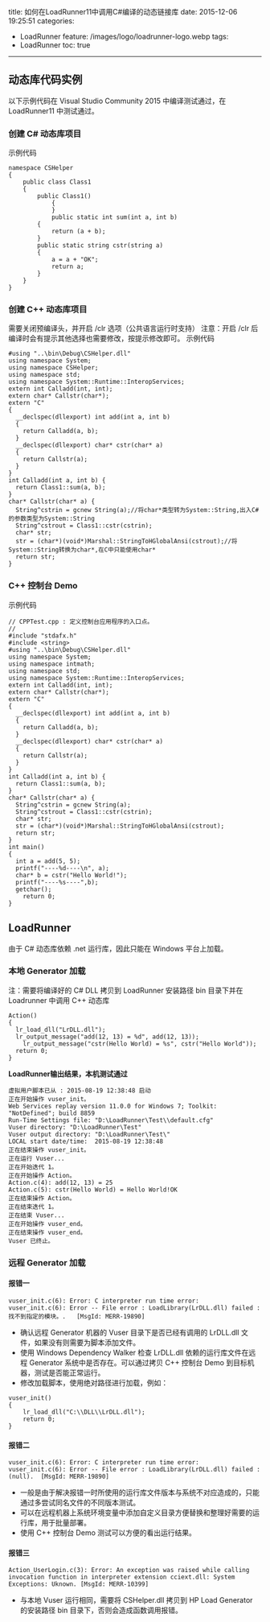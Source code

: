 title: 如何在LoadRunner11中调用C#编译的动态链接库
date: 2015-12-06 19:25:51
categories:
  - LoadRunner
feature: /images/logo/loadrunner-logo.webp
tags:
  - LoadRunner
toc: true
---
<h2 id="dllcode">动态库代码实例</h2>

以下示例代码在 Visual Studio Community 2015 中编译测试通过，在 LoadRunner11 中测试通过。

<h3 id="csharp">创建 C# 动态库项目</h3>

示例代码
```
namespace CSHelper
{
    public class Class1
    {
        public Class1()
            {
            }
            public static int sum(int a, int b)
        {
            return (a + b);
        }
        public static string cstr(string a)
        {
            a = a + "OK";
            return a;
        }
    }
}
```

<!-- more -->

<h3 id="cpp">创建 C++ 动态库项目</h3>

需要关闭预编译头，并开启 /clr 选项（公共语言运行时支持）
注意：开启 /clr 后编译时会有提示其他选择也需要修改，按提示修改即可。
示例代码
```
#using "..\bin\Debug\CSHelper.dll"
using namespace System;
using namespace CSHelper;
using namespace std;
using namespace System::Runtime::InteropServices;
extern int Calladd(int, int);
extern char* Callstr(char*);
extern "C"
{
  __declspec(dllexport) int add(int a, int b)
  {
    return Calladd(a, b);
  }
  __declspec(dllexport) char* cstr(char* a)
  {
    return Callstr(a);
  }
}
int Calladd(int a, int b) {
  return Class1::sum(a, b);
}
char* Callstr(char* a) {
  String^cstrin = gcnew String(a);//将char*类型转为System::String,出入C#的参数类型为System::String
  String^cstrout = Class1::cstr(cstrin);
  char* str;
  str = (char*)(void*)Marshal::StringToHGlobalAnsi(cstrout);//将System::String转换为char*,在C中只能使用char*
  return str;
}
```
<h3 id="cppdemo">C++ 控制台 Demo</h3>

示例代码
```
// CPPTest.cpp : 定义控制台应用程序的入口点。
//
#include "stdafx.h"
#include <string>
#using "..\bin\Debug\CSHelper.dll"
using namespace System;
using namespace intmath;
using namespace std;
using namespace System::Runtime::InteropServices;
extern int Calladd(int, int);
extern char* Callstr(char*);
extern "C"
{
  __declspec(dllexport) int add(int a, int b)
  {
    return Calladd(a, b);
  }
  __declspec(dllexport) char* cstr(char* a)
  {
    return Callstr(a);
  }
}
int Calladd(int a, int b) {
  return Class1::sum(a, b);
}
char* Callstr(char* a) {
  String^cstrin = gcnew String(a);
  String^cstrout = Class1::cstr(cstrin);
  char* str;
  str = (char*)(void*)Marshal::StringToHGlobalAnsi(cstrout);
  return str;
}
int main()
{
  int a = add(5, 5);
  printf("----%d----\n", a);
  char* b = cstr("Hello World!");
  printf("----%s----",b);
  getchar();
    return 0;
}
```

<h2 id="lr">LoadRunner</h2>

由于 C# 动态库依赖 .net 运行库，因此只能在 Windows 平台上加载。

<h3 id="local-lr">本地 Generator 加载</h3>

注：需要将编译好的 C# DLL 拷贝到 LoadRunner 安装路径 bin 目录下并在 Loadrunner 中调用 C++ 动态库
```
Action()
{
  lr_load_dll("LrDLL.dll");
  lr_output_message("add(12, 13) = %d", add(12, 13));
    lr_output_message("cstr(Hello World) = %s", cstr("Hello World"));
  return 0;
}
```

**LoadRunner输出结果，本机测试通过**
```
虚拟用户脚本已从 : 2015-08-19 12:38:48 启动
正在开始操作 vuser_init。
Web Services replay version 11.0.0 for Windows 7; Toolkit: "NotDefined"; build 8859
Run-Time Settings file: "D:\LoadRunner\Test\\default.cfg"
Vuser directory: "D:\LoadRunner\Test"
Vuser output directory: "D:\LoadRunner\Test\"
LOCAL start date/time:  2015-08-19 12:38:48
正在结束操作 vuser_init。
正在运行 Vuser...
正在开始迭代 1。
正在开始操作 Action。
Action.c(4): add(12, 13) = 25
Action.c(5): cstr(Hello World) = Hello World!OK
正在结束操作 Action。
正在结束迭代 1。
正在结束 Vuser...
正在开始操作 vuser_end。
正在结束操作 vuser_end。
Vuser 已终止。
```

<h3 id="remote-lr">远程 Generator 加载</h3>

<h4>报错一</h4>

```
vuser_init.c(6): Error: C interpreter run time error: 
vuser_init.c(6): Error -- File error : LoadLibrary(LrDLL.dll) failed : 找不到指定的模块。.	[MsgId: MERR-19890]
```

*	确认远程 Generator 机器的 Vuser 目录下是否已经有调用的 LrDLL.dll 文件，如果没有则需要为脚本添加文件。
*	使用 Windows Dependency Walker 检查 LrDLL.dll 依赖的运行库文件在远程 Generator 系统中是否存在。可以通过拷贝 C++ 控制台 Demo 到目标机器，测试是否能正常运行。
*	修改加载脚本，使用绝对路径进行加载，例如：

```
vuser_init()
{
	lr_load_dll("C:\\DLL\\LrDLL.dll");
	return 0;
}
```

<h4>报错二</h4>

```
vuser_init.c(6): Error: C interpreter run time error: 
vuser_init.c(6): Error -- File error : LoadLibrary(LrDLL.dll) failed : (null).	[MsgId: MERR-19890]
```

* 一般是由于解决报错一时所使用的运行库文件版本与系统不对应造成的，只能通过多尝试同名文件的不同版本测试。
* 可以在远程机器上系统环境变量中添加自定义目录方便替换和整理好需要的运行库，用于批量部署。
* 使用 C++ 控制台 Demo 测试可以方便的看出运行结果。

<h4>报错三</h4>

```
Action_UserLogin.c(3): Error: An exception was raised while calling invocation function in interpreter extension cciext.dll: System Exceptions: Uknown.	[MsgId: MERR-10399]
```

* 与本地 Vuser 运行相同，需要将 CSHelper.dll 拷贝到 HP Load Generator 的安装路径 bin 目录下，否则会造成函数调用报错。
